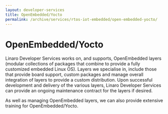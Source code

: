 ```yaml
---
layout: developer-services
title: OpenEmbedded/Yocto
permalink: /archive/services/rtos-iot-embedded/open-embedded-yocto/
---
```

# OpenEmbedded/Yocto

Linaro Developer Services works on, and supports, OpenEmbedded layers (modular collections of packages that combine to provide a fully customized embedded Linux OS). Layers we specialise in, include those that provide board support, custom packages and  manage overall integration of layers to provide a custom distribution. Upon successful development and delivery of the various layers, Linaro Developer Services can provide an ongoing maintenance contract for the layers if desired.	


As well as managing OpenEmbedded layers, we can also provide extensive training for OpenEmbedded/Yocto.
